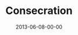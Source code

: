 ---
layout: message
category: message
series: "GoodSex"
title: "Consecration"
date: 2013-06-08-00-00
message_id: 790
audio: "http://s3.amazonaws.com/crossroads-media/messages/audio/goodsex_04.mp3"
audio-duration: "42:34"
program: "http://s3.amazonaws.com/crossroads-media/documents/06_08-09_13Program_LO.pdf"
description: "We'll be talking about God's redemptive plan for sex.
(This message contains adult content.)"
video: "http://s3.amazonaws.com/crossroads-media/messages/video/goodsex_04.mp4"
video-duration: "42:39"
video-image: "http://s3.amazonaws.com/crossroads-media/images/goodsex_04_still.jpg"
explicit: true
---